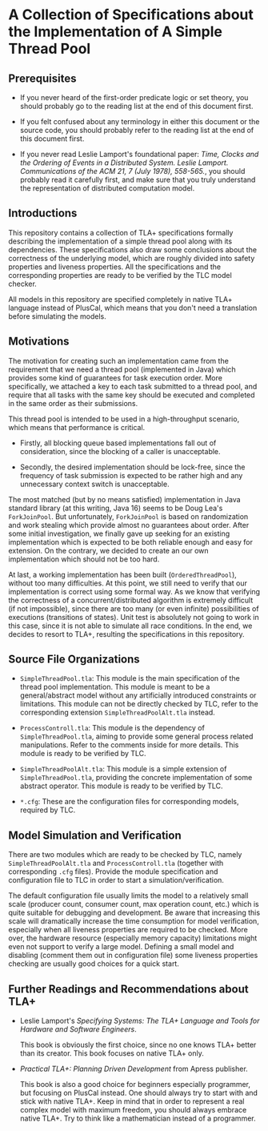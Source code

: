 # A Collection of Specifications about the Implementation of A Simple Thread Pool

## Prerequisites

- If you never heard of the first-order predicate logic or set theory, you should probably go to the reading list at the end of this document first.

- If you felt confused about any terminology in either this document or the source code, you should probably refer to the reading list at the end of this document first.

- If you never read Leslie Lamport's foundational paper: _Time, Clocks and the Ordering of Events in a Distributed System. Leslie Lamport. Communications of the ACM 21, 7 (July 1978), 558-565._, you should probably read it carefully first, and make sure that you truly understand the representation of distributed computation model.

## Introductions

This repository contains a collection of TLA+ specifications formally describing the implementation of a simple thread pool along with its dependencies. These specifications also draw some conclusions about the correctness of the underlying model, which are roughly divided into safety properties and liveness properties. All the specifications and the corresponding properties are ready to be verified by the TLC model checker.

All models in this repository are specified completely in native TLA+ language instead of PlusCal, which means that you don't need a translation before simulating the models.

## Motivations

The motivation for creating such an implementation came from the requirement that we need a thread pool (implemented in Java) which provides some kind of guarantees for task execution order. More specifically, we attached a key to each task submitted to a thread pool, and require that all tasks with the same key should be executed and completed in the same order as their submissions.

This thread pool is intended to be used in a high-throughput scenario, which means that performance is critical.

- Firstly, all blocking queue based implementations fall out of consideration, since the blocking of a caller is unacceptable.

- Secondly, the desired implementation should be lock-free, since the frequency of task submission is expected to be rather high and any unnecessary context switch is unacceptable.

The most matched (but by no means satisfied) implementation in Java standard library (at this writing, Java 16) seems to be Doug Lea's `ForkJoinPool`. But unfortunately, `ForkJoinPool` is based on randomization and work stealing which provide almost no guarantees about order. After some initial investigation, we finally gave up seeking for an existing implementation which is expected to be both reliable enough and easy for extension. On the contrary, we decided to create an our own implementation which should not be too hard.

At last, a working implementation has been built (`OrderedThreadPool`), without too many difficulties. At this point, we still need to verify that our implementation is correct using some formal way. As we know that verifying the correctness of a concurrent/distributed algorithm is extremely difficult (if not impossible), since there are too many (or even infinite) possibilities of executions (transitions of states). Unit test is absolutely not going to work in this case, since it is not able to simulate all race conditions. In the end, we decides to resort to TLA+, resulting the specifications in this repository.

## Source File Organizations

- `SimpleThreadPool.tla`: This module is the main specification of the thread pool implementation. This module is meant to be a general/abstract model without any artificially introduced constraints or limitations. This module can not be directly checked by TLC, refer to the corresponding extension `SimpleThreadPoolAlt.tla` instead.

- `ProcessControll.tla`: This module is the dependency of `SimpleThreadPool.tla`, aiming to provide some general process related manipulations. Refer to the comments inside for more details. This module is ready to be verified by TLC.

- `SimpleThreadPoolAlt.tla`: This module is a simple extension of `SimpleThreadPool.tla`, providing the concrete implementation of some abstract operator. This module is ready to be verified by TLC.

- `*.cfg`: These are the configuration files for corresponding models, required by TLC.

## Model Simulation and Verification

There are two modules which are ready to be checked by TLC, namely `SimpleThreadPoolAlt.tla` and `ProcessControll.tla` (together with corresponding `.cfg` files). Provide the module specification and configuration file to TLC in order to start a simulation/verification.

The default configuration file usually limits the model to a relatively small scale (producer count, consumer count, max operation count, etc.) which is quite suitable for debugging and development. Be aware that increasing this scale will dramatically increase the time consumption for model verification, especially when all liveness properties are required to be checked. More over, the hardware resource (especially memory capacity) limitations might even not support to verify a large model. Defining a small model and disabling (comment them out in configuration file) some liveness properties checking are usually good choices for a quick start.

## Further Readings and Recommendations about TLA+

- Leslie Lamport's _Specifying Systems: The TLA+ Language and Tools for Hardware and Software Engineers_.

  This book is obviously the first choice, since no one knows TLA+ better than its creator. This book focuses on native TLA+ only.

- _Practical TLA+: Planning Driven Development_ from Apress publisher.

  This book is also a good choice for beginners especially programmer, but focusing on PlusCal instead. One should always try to start with and stick with native TLA+. Keep in mind that in order to represent a real complex model with maximum freedom, you should always embrace native TLA+. Try to think like a mathematician instead of a programmer.
